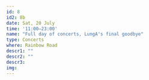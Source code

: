 ```yaml
---
id: 8
id2: 8b
date: Sat, 20 July
time: '11:00–23:00'
name: "Full day of concerts, LungA's final goodbye"
type: Concerts
where: Rainbow Road
descr1: ""  
descr2: ""
descr3: 
img: 
---
```

